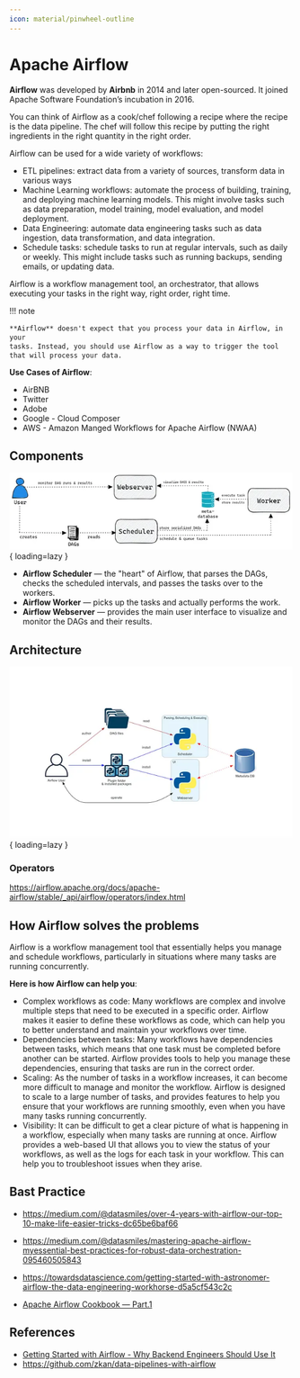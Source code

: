```yaml
---
icon: material/pinwheel-outline
---
```


# Apache Airflow

**Airflow** was developed by **Airbnb** in 2014 and later open-sourced.
It joined Apache Software Foundation’s incubation in 2016.

You can think of Airflow as a cook/chef following a recipe where the recipe is
the data pipeline. The chef will follow this recipe by putting the right
ingredients in the right quantity in the right order.

Airflow can be used for a wide variety of workflows:

- ETL pipelines: extract data from a variety of sources, transform data in various ways
- Machine Learning workflows: automate the process of building, training, and deploying machine learning models. This might involve tasks such as data preparation, model training, model evaluation, and model deployment.
- Data Engineering: automate data engineering tasks such as data ingestion, data transformation, and data integration.
- Schedule tasks: schedule tasks to run at regular intervals, such as daily or weekly. This might include tasks such as running backups, sending emails, or updating data.

Airflow is a workflow management tool, an orchestrator, that allows executing
your tasks in the right way, right order, right time.

!!! note

    **Airflow** doesn't expect that you process your data in Airflow, in your
    tasks. Instead, you should use Airflow as a way to trigger the tool
    that will process your data.

**Use Cases of Airflow**:

- AirBNB
- Twitter
- Adobe
- Google - Cloud Composer
- AWS - Amazon Manged Workflows for Apache Airflow (NWAA)

## Components

![Airflow Components](img/airflow-components-high-level.png){ loading=lazy }

- **Airflow Scheduler** — the "heart" of Airflow, that parses the DAGs,
  checks the scheduled intervals, and passes the tasks over to the workers.
- **Airflow Worker** — picks up the tasks and actually performs the work.
- **Airflow Webserver** — provides the main user interface to visualize and
  monitor the DAGs and their results.

## Architecture

![Airflow Architecture Overview](img/airflow-architecture-overview.png){ loading=lazy }

### Operators

https://airflow.apache.org/docs/apache-airflow/stable/_api/airflow/operators/index.html

## How Airflow solves the problems

Airflow is a workflow management tool that essentially helps you manage
and schedule workflows, particularly in situations
where many tasks are running concurrently.

**Here is how Airflow can help you**:

- Complex workflows as code: Many workflows are complex and involve multiple steps that need to be executed in a specific order. Airflow makes it easier to define these workflows as code, which can help you to better understand and maintain your workflows over time.
- Dependencies between tasks: Many workflows have dependencies between tasks, which means that one task must be completed before another can be started. Airflow provides tools to help you manage these dependencies, ensuring that tasks are run in the correct order.
- Scaling: As the number of tasks in a workflow increases, it can become more difficult to manage and monitor the workflow. Airflow is designed to scale to a large number of tasks, and provides features to help you ensure that your workflows are running smoothly, even when you have many tasks running concurrently.
- Visibility: It can be difficult to get a clear picture of what is happening in a workflow, especially when many tasks are running at once. Airflow provides a web-based UI that allows you to view the status of your workflows, as well as the logs for each task in your workflow. This can help you to troubleshoot issues when they arise.

## Bast Practice

- https://medium.com/@datasmiles/over-4-years-with-airflow-our-top-10-make-life-easier-tricks-dc65be6baf66
- https://medium.com/@datasmiles/mastering-apache-airflow-myessential-best-practices-for-robust-data-orchestration-095460505843
- https://towardsdatascience.com/getting-started-with-astronomer-airflow-the-data-engineering-workhorse-d5a5cf543c2c

- [Apache Airflow Cookbook — Part.1](https://medium.com/towardsdev/apache-airflow-cookbook-part-1-1444bb7047b6)

## References

- [Getting Started with Airflow - Why Backend Engineers Should Use It](https://levelup.gitconnected.com/getting-started-with-airflow-why-backend-engineers-should-use-it-731a68e3c05f)
- https://github.com/zkan/data-pipelines-with-airflow
